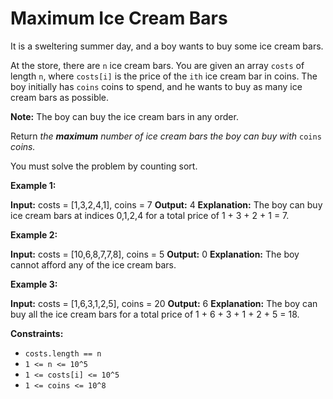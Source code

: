 # Maximum Ice Cream Bars

It is a sweltering summer day, and a boy wants to buy some ice cream bars.

At the store, there are `n` ice cream bars. You are given an array `costs` of length `n`, where `costs[i]` is the price of the `ith` ice cream bar in coins. The boy initially has `coins` coins to spend, and he wants to buy as many ice cream bars as possible.

**Note:** The boy can buy the ice cream bars in any order.

Return _the **maximum** number of ice cream bars the boy can buy with_ `coins` _coins._

You must solve the problem by counting sort.

**Example 1:**

**Input:** costs = \[1,3,2,4,1\], coins = 7
**Output:** 4
**Explanation:** The boy can buy ice cream bars at indices 0,1,2,4 for a total price of 1 + 3 + 2 + 1 = 7.

**Example 2:**

**Input:** costs = \[10,6,8,7,7,8\], coins = 5
**Output:** 0
**Explanation:** The boy cannot afford any of the ice cream bars.

**Example 3:**

**Input:** costs = \[1,6,3,1,2,5\], coins = 20
**Output:** 6
**Explanation:** The boy can buy all the ice cream bars for a total price of 1 + 6 + 3 + 1 + 2 + 5 = 18.

**Constraints:**

* `costs.length == n`
* `1 <= n <= 10^5`
* `1 <= costs[i] <= 10^5`
* `1 <= coins <= 10^8`
